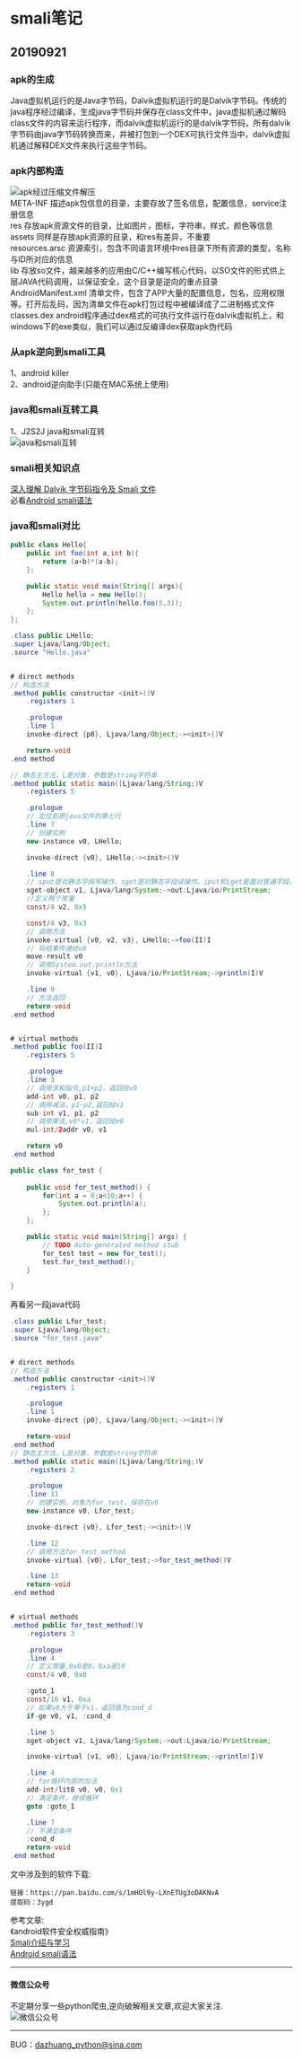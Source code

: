 # smali笔记
## 20190921
### apk的生成
Java虚拟机运行的是Java字节码，Dalvik虚拟机运行的是Dalvik字节码。传统的java程序经过编译，生成java字节码并保存在class文件中，java虚拟机通过解码class文件的内容来运行程序，而dalvik虚拟机运行的是dalvik字节码，所有dalvik字节码由java字节码转换而来，并被打包到一个DEX可执行文件当中，dalvik虚拟机通过解释DEX文件来执行这些字节码。
### apk内部构造
![apk经过压缩文件解压](image/1_apk_pwd.png)  
META-INF  描述apk包信息的目录，主要存放了签名信息，配置信息，service注册信息  
res       存放apk资源文件的目录，比如图片，图标，字符串，样式，颜色等信息  
assets    同样是存放apk资源的目录，和res有差异，不重要  
resources.arsc  资源索引，包含不同语言环境中res目录下所有资源的类型，名称与ID所对应的信息  
lib   存放so文件，越来越多的应用由C/C++编写核心代码，以SO文件的形式供上层JAVA代码调用，以保证安全，这个目录是逆向的重点目录  
AndroidManifest.xml   清单文件，包含了APP大量的配置信息，包名，应用权限等。打开后乱码，因为清单文件在apk打包过程中被编译成了二进制格式文件  
classes.dex   android程序通过dex格式的可执行文件运行在dalvik虚拟机上，和windows下的exe类似，我们可以通过反编译dex获取apk伪代码  
### 从apk逆向到smali工具
1、android killer  
2、android逆向助手(只能在MAC系统上使用)  
### java和smali互转工具
1、J2S2J  java和smali互转  
![java和smali互转](image/java2smali.png)  
### smali相关知识点
[深入理解 Dalvik 字节码指令及 Smali 文件](https://juejin.im/entry/579ef6e37db2a2005a6350d8)  
必看[Android smali语法](https://blog.csdn.net/rozol/article/details/88368358)  
### java和smali对比  
```java
public class Hello{
    public int foo(int a,int b){
        return (a+b)*(a-b);    
    };

    public static void main(String[] args){
        Hello hello = new Hello();
        System.out.println(hello.foo(5,3));
    };
};
```
```java
.class public LHello;
.super Ljava/lang/Object;
.source "Hello.java"


# direct methods
// 构造方法
.method public constructor <init>()V
    .registers 1

    .prologue
    .line 1
    invoke-direct {p0}, Ljava/lang/Object;-><init>()V

    return-void
.end method

// 静态主方法，L是对象，参数是string字符串
.method public static main([Ljava/lang/String;)V
    .registers 5

    .prologue
    // 定位到原java文件的第七行
    .line 7
    // 创建实例
    new-instance v0, LHello;

    invoke-direct {v0}, LHello;-><init>()V

    .line 8
    // sput是对静态字段写操作，sget是对静态字段读操作。iput和iget是面对普通字段。
    sget-object v1, Ljava/lang/System;->out:Ljava/io/PrintStream;
    //定义两个常量
    const/4 v2, 0x5

    const/4 v3, 0x3
    // 调用方法
    invoke-virtual {v0, v2, v3}, LHello;->foo(II)I
    // 将结果传递给v0
    move-result v0
    // 调用System.out.println方法
    invoke-virtual {v1, v0}, Ljava/io/PrintStream;->println(I)V

    .line 9
    // 方法返回
    return-void
.end method


# virtual methods
.method public foo(II)I
    .registers 5

    .prologue
    .line 3
    // 调用求和指令,p1+p2，返回给v0
    add-int v0, p1, p2
    // 调用减法，p1-p2,返回给v1
    sub-int v1, p1, p2
    // 调用乘法,v0*v1，返回给v0
    mul-int/2addr v0, v1

    return v0
.end method
```
```java
public class for_test {
    
    public void for_test_method() {
        for(int a = 0;a<10;a++) {
            System.out.println(a);
        };
    };

    public static void main(String[] args) {
        // TODO Auto-generated method stub
        for_test test = new for_test();
        test.for_test_method();
    }

}
```
再看另一段java代码  
```java
.class public Lfor_test;
.super Ljava/lang/Object;
.source "for_test.java"


# direct methods
// 构造方法
.method public constructor <init>()V
    .registers 1

    .prologue
    .line 1
    invoke-direct {p0}, Ljava/lang/Object;-><init>()V

    return-void
.end method
// 静态主方法，L是对象，参数是string字符串
.method public static main([Ljava/lang/String;)V
    .registers 2

    .prologue
    .line 11
    // 创建实例，对象为for_test，保存在v0
    new-instance v0, Lfor_test;

    invoke-direct {v0}, Lfor_test;-><init>()V

    .line 12
    // 调用方法for_test_method
    invoke-virtual {v0}, Lfor_test;->for_test_method()V

    .line 13
    return-void
.end method


# virtual methods
.method public for_test_method()V
    .registers 3

    .prologue
    .line 4
    // 定义常量,0x0是0，0xa是10
    const/4 v0, 0x0

    :goto_1
    const/16 v1, 0xa
    // 如果v0大于等于v1，返回值为cond_d
    if-ge v0, v1, :cond_d

    .line 5
    sget-object v1, Ljava/lang/System;->out:Ljava/io/PrintStream;

    invoke-virtual {v1, v0}, Ljava/io/PrintStream;->println(I)V

    .line 4
    // for循环内部的加法
    add-int/lit8 v0, v0, 0x1
    // 满足条件，继续循环
    goto :goto_1

    .line 7
    // 不满足条件
    :cond_d
    return-void
.end method
```
文中涉及到的软件下载:  
```text
链接：https://pan.baidu.com/s/1mHOl9y-LXnETUg3oDAKNvA 
提取码：3ygd
```
参考文章:  
《android软件安全权威指南》  
[Smali介绍与学习](https://mp.weixin.qq.com/s/JN6tl85N3tGx5XW4Wu7Y9Q)  
[Android smali语法](https://blog.csdn.net/rozol/article/details/88368358)  
***
#### 微信公众号
不定期分享一些python爬虫,逆向破解相关文章,欢迎大家关注.  
![微信公众号](image/gongzhonghao.jpg)
***
BUG：dazhuang_python@sina.com